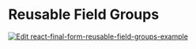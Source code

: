 # Reusable Field Groups

[![Edit react-final-form-reusable-field-groups-example](https://codesandbox.io/static/img/play-codesandbox.svg)](https://codesandbox.io/s/8z5jm6x80)
